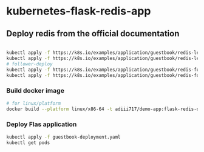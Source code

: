 # kubernetes-flask-redis-app

## Deploy redis from the official documentation

```sh

kubectl apply -f https://k8s.io/examples/application/guestbook/redis-leader-deployment.yaml
kubectl apply -f https://k8s.io/examples/application/guestbook/redis-leader-service.yaml
# follower-deploy
kubectl apply -f https://k8s.io/examples/application/guestbook/redis-follower-deployment.yaml
kubectl apply -f https://k8s.io/examples/application/guestbook/redis-follower-service.yaml
```


### Build docker image

```sh
# for linux/platform
docker build --platform linux/x86-64 -t adiii717/demo-app:flask-redis-demo-app .
```


### Deploy Flas application

```sh
kubectl apply -f guestbook-deployment.yaml
kubectl get pods
```